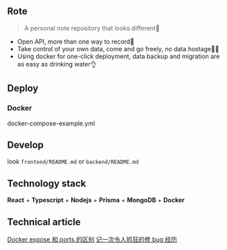 ## Rote

> A personal note repository that looks different🤔

- Open API, more than one way to record🤩
- Take control of your own data, come and go freely, no data hostage🙅🏻
- Using docker for one-click deployment, data backup and migration are as easy as drinking water👌

## Deploy

### Docker

docker-compose-example.yml

## Develop

look `frontend/README.md` or `backend/README.md`

## Technology stack

**React** + **Typescript** + **Nodejs** + **Prisma** + **MongoDB** + **Docker**

## Technical article

[Docker expose 和 ports 的区别](https://talk.wowow.club/d/282-docker-expose-he-ports-de-qu-bie/4)
[记一次令人抓狂的修 bug 经历](https://rabithua.club/archives/796/)
